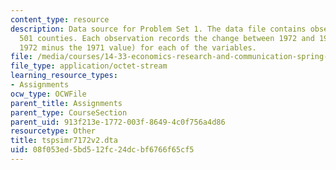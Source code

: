 ```yaml
---
content_type: resource
description: Data source for Problem Set 1. The data file contains observations from
  501 counties. Each observation records the change between 1972 and 1971 (i.e.,the
  1972 minus the 1971 value) for each of the variables.
file: /media/courses/14-33-economics-research-and-communication-spring-2005/08f053ed5bd512fc24dcbf6766f65cf5_tspsimr7172v2.dta
file_type: application/octet-stream
learning_resource_types:
- Assignments
ocw_type: OCWFile
parent_title: Assignments
parent_type: CourseSection
parent_uid: 913f213e-1772-003f-8649-4c0f756a4d86
resourcetype: Other
title: tspsimr7172v2.dta
uid: 08f053ed-5bd5-12fc-24dc-bf6766f65cf5
---
```

